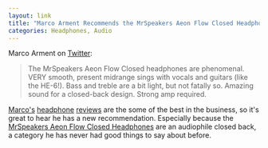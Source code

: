 ```yaml
---
layout: link
title: "Marco Arment Recommends the MrSpeakers Aeon Flow Closed Headphones"
categories: Headphones, Audio
---
```


Marco Arment on [Twitter](https://twitter.com/marcoarment/status/1114237702336065536):

> The MrSpeakers Aeon Flow Closed headphones are phenomenal. VERY smooth, present midrange sings with vocals and guitars (like the HE-6!). Bass and treble are a bit light, but not fatally so. Amazing sound for a closed-back design. Strong amp required.

[Marco's](https://marco.org/headphones-bluetooth) [headphone](https://marco.org/headphones-closed-portable) [reviews](https://marco.org/headphones-bluetooth-portable) are the some of the best in the business, so it's great to hear he has a new recommendation. Especially because the [MrSpeakers Aeon Flow Closed Headphones](https://t.co/bF8mkgJDiL) are an audiophile closed back, a category he has never had good things to say about before.